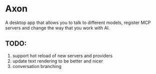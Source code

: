 # Axon

A desktop app that allows you to talk to different models, register MCP servers and change the way that you work with AI.

## TODO:

1. support hot reload of new servers and providers
2. update text rendering to be better and nicer
3. conversation branching
